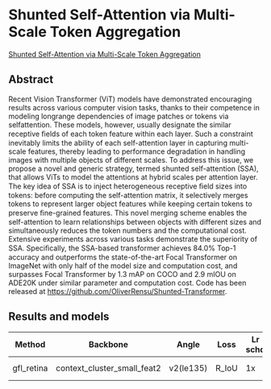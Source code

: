 # Shunted Self-Attention via Multi-Scale Token Aggregation

[Shunted Self-Attention via Multi-Scale Token Aggregation](http://arxiv.org/abs/2111.15193)

## Abstract

Recent Vision Transformer (ViT) models have demonstrated encouraging results across various computer vision tasks, thanks to their competence in modeling longrange dependencies of image patches or tokens via selfattention. These models, however, usually designate the similar receptive ﬁelds of each token feature within each layer. Such a constraint inevitably limits the ability of each self-attention layer in capturing multi-scale features, thereby leading to performance degradation in handling images with multiple objects of different scales. To address this issue, we propose a novel and generic strategy, termed shunted self-attention (SSA), that allows ViTs to model the attentions at hybrid scales per attention layer. The key idea of SSA is to inject heterogeneous receptive ﬁeld sizes into tokens: before computing the self-attention matrix, it selectively merges tokens to represent larger object features while keeping certain tokens to preserve ﬁne-grained features. This novel merging scheme enables the self-attention to learn relationships between objects with different sizes and simultaneously reduces the token numbers and the computational cost. Extensive experiments across various tasks demonstrate the superiority of SSA. Speciﬁcally, the SSA-based transformer achieves 84.0% Top-1 accuracy and outperforms the state-of-the-art Focal Transformer on ImageNet with only half of the model size and computation cost, and surpasses Focal Transformer by 1.3 mAP on COCO and 2.9 mIOU on ADE20K under similar parameter and computation cost. Code has been released at https://github.com/OliverRensu/Shunted-Transformer.

## Results and models

| Method     | Backbone                    | Angle     | Loss  | Lr schd | Dataset         | bs   | preprocess    | $AP_{0.5}$ | $AP_{0.75}$ | $mAP$ |
| ---------- | --------------------------- | --------- | ----- | ------- | --------------- | ---- | ------------- | ---------- | ----------- | ----- |
| gfl_retina | context_cluster_small_feat2 | v2(le135) | R_IoU | 1x      | DOTA-v1.0,train | 2    | 1024x1024,512 | 68.50      | 39.75       | 39.69 |

